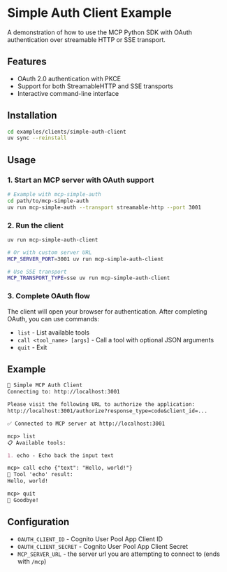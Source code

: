 # Simple Auth Client Example

A demonstration of how to use the MCP Python SDK with OAuth authentication over streamable HTTP or SSE transport.

## Features

- OAuth 2.0 authentication with PKCE
- Support for both StreamableHTTP and SSE transports
- Interactive command-line interface

## Installation

```bash
cd examples/clients/simple-auth-client
uv sync --reinstall
```

## Usage

### 1. Start an MCP server with OAuth support

```bash
# Example with mcp-simple-auth
cd path/to/mcp-simple-auth
uv run mcp-simple-auth --transport streamable-http --port 3001
```

### 2. Run the client

```bash
uv run mcp-simple-auth-client

# Or with custom server URL
MCP_SERVER_PORT=3001 uv run mcp-simple-auth-client

# Use SSE transport
MCP_TRANSPORT_TYPE=sse uv run mcp-simple-auth-client
```

### 3. Complete OAuth flow

The client will open your browser for authentication. After completing OAuth, you can use commands:

- `list` - List available tools
- `call <tool_name> [args]` - Call a tool with optional JSON arguments
- `quit` - Exit

## Example

```markdown
🔐 Simple MCP Auth Client
Connecting to: http://localhost:3001

Please visit the following URL to authorize the application:
http://localhost:3001/authorize?response_type=code&client_id=...

✅ Connected to MCP server at http://localhost:3001

mcp> list
📋 Available tools:

1. echo - Echo back the input text

mcp> call echo {"text": "Hello, world!"}
🔧 Tool 'echo' result:
Hello, world!

mcp> quit
👋 Goodbye!
```

## Configuration

- `OAUTH_CLIENT_ID` - Cognito User Pool App Client ID
- `OAUTH_CLIENT_SECRET` - Cognito User Pool App Client Secret
- `MCP_SERVER_URL` - the server url you are attempting to connect to (ends with `/mcp`)
